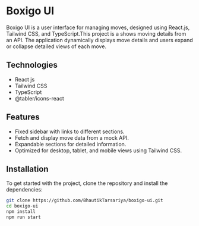 # Boxigo UI

Boxigo UI is a user interface for managing moves, designed using React.js, Tailwind CSS, and TypeScript.This project is a shows moving details from an API. The application dynamically displays move details and users expand or collapse detailed views of each move.

## Technologies

- React js
- Tailwind CSS
- TypeScript
- @tabler/icons-react

## Features

- Fixed sidebar with links to different sections.
- Fetch and display move data from a mock API.
- Expandable sections for detailed information.
- Optimized for desktop, tablet, and mobile views using Tailwind CSS.

## Installation

To get started with the project, clone the repository and install the dependencies:

```bash
git clone https://github.com/BhautikTarsariya/boxigo-ui.git
cd boxigo-ui
npm install
npm run start
```
